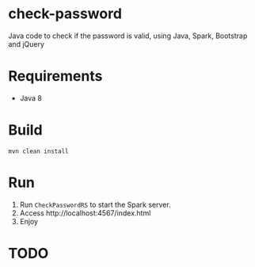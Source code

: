 # check-password
Java code to check if the password is valid, using Java, Spark, Bootstrap and jQuery

# Requirements

 - Java 8

# Build

    mvn clean install

# Run

 1. Run `CheckPasswordRS` to start the Spark server.
 2. Access http://localhost:4567/index.html
 3. Enjoy

# TODO

